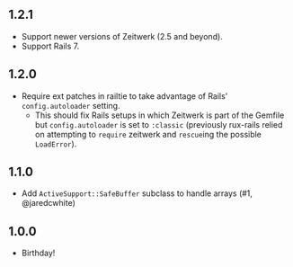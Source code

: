 ## 1.2.1
* Support newer versions of Zeitwerk (2.5 and beyond).
* Support Rails 7.

## 1.2.0
* Require ext patches in railtie to take advantage of Rails' `config.autoloader` setting.
  - This should fix Rails setups in which Zeitwerk is part of the Gemfile but `config.autoloader` is set to `:classic` (previously rux-rails relied on attempting to `require` zeitwerk and `rescue`ing the possible `LoadError`).

## 1.1.0
* Add `ActiveSupport::SafeBuffer` subclass to handle arrays (#1, @jaredcwhite)

## 1.0.0
* Birthday!
